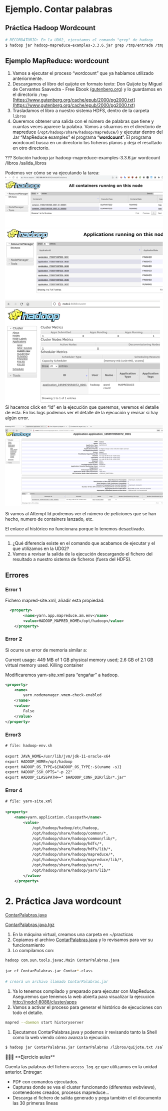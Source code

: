 # Ejemplo. Contar palabras

## Práctica Hadoop Wordcount

```bash
# RECORDATORIO: En la UD02, ejecutamos el comando "grep" de hadoop
$ hadoop jar hadoop-mapreduce-examples-3.3.6.jar grep /tmp/entrada /tmp/salida/ 'kms'
```

## **Ejemplo MapReduce: wordcount**

1. Vamos a ejecutar el proceso “wordcount” que ya habíamos utilizado anteriormente.
2. Descargamos el libro del quijote en formato texto: Don Quijote by Miguel de Cervantes Saavedra - Free Ebook ([gutenberg.org](http://gutenberg.org/)) y lo guardamos en el directorio `/tmp`
   [https://www.gutenberg.org/cache/epub/2000/pg2000.txt](https://www.gutenberg.org/cache/epub/2000/pg2000.txt)
3. Trasladamos el libro a nuestro sistema HDFS, dentro de la carpeta `libros`
4. Queremos obtener una salida con el número de palabras que tiene y cuantas veces aparece la palabra. Vamos a situarnos en el directorio de mapreduce (`/opt/hadoop/share/hadoop/mapreduce/`) y ejecutar dentro del Jar “MapReduce examples” el programa “**wordcount**”.
El programa wordcount busca en un directorio los ficheros planos y deja el resultado en otro directorio.


??? Solución
	hadoop jar hadoop-mapreduce-examples-3.3.6.jar wordcount /libros /salida_libros 


Podemos ver cómo se va ejecutando la tarea:
![](<./images/3.contar4.png>)
![](<./images/3.contar1.png>)
![](<./images/3.contar2.png>)
Si hacemos click en “Id” en la ejecución que queremos, veremos el detalle de esta. En los logs podemos ver el detalle de la ejecución y revisar si hay algún error.

![](<./images/3.contar3.png>)

Si vamos al Attempt Id podremos ver el número de peticiones que se han hecho, numero de containers lanzado, etc.

El enlace al histórico no funcionara porque lo tenemos desactivado.

---

1. ¿Qué diferencia existe en el comando que acabamos de ejecutar y el que utilizamos en la UD02?
2. Vamos a revisar la salida de la ejecución descargando el fichero del resultado a nuestro sistema de ficheros (fuera del HDFS).

## Errores

### Error 1

Fichero mapred-site.xml, añadir esta propiedad:

```xml
  <property>
   		<name>yarn.app.mapreduce.am.env</name>
   		<value>HADOOP_MAPRED_HOME=/opt/hadoop</value>
	</property>
```

### Error 2

Si ocurre un error de memoria similar a:

Current usage: 449 MB of 1 GB physical memory used; 2.6 GB of 2.1 GB virtual memory used. Killing container

Modificaremos yarn-site.xml para “engañar” a hadoop.

```xml
<property>
	<name>
		yarn.nodemanager.vmem-check-enabled
	</name>
	<value>
		False
	</value>
</property>
```

### Error3

```xml
# file: hadoop-env.sh

export JAVA_HOME=/usr/lib/jvm/jdk-11-oracle-x64
export HADOOP_HOME=/opt/hadoop
export HADOOP_OS_TYPE=${HADOOP_OS_TYPE:-$(uname -s)}
export HADOOP_SSH_OPTS="-p 22"
export HADOOP_CLASSPATH+=" $HADOOP_CONF_DIR/lib/*.jar"
```

### Error 4

```xml
# file: yarn-site.xml

<property>
    <name>yarn.application.classpath</name>
		<value>
			/opt/hadoop/hadoop/etc/hadoop,
			/opt/hadoop/share/hadoop/common/*,
			/opt/hadoop/share/hadoop/common/lib/*,
			/opt/hadoop/share/hadoop/hdfs/*,
			/opt/hadoop/share/hadoop/hdfs/lib/*,
			/opt/hadoop/share/hadoop/mapreduce/*,
			/opt/hadoop/share/hadoop/mapreduce/lib/*,
			/opt/hadoop/share/hadoop/yarn/*,
			/opt/hadoop/share/hadoop/yarn/lib/*
		</value>
 	</property>
```

# 2. Práctica Java wordcount

[ContarPalabras.java](<./UD03 3 Contar palabras fffe913de6c48141ab5ce02580760d71/ContarPalabras.java>)

[ContarPalabras.java.tgz](<./UD03 3 Contar palabras fffe913de6c48141ab5ce02580760d71/ContarPalabras.java.tgz>)

1. En la máquina virtual, creamos una carpeta en ~/practicas
2. Copiamos el archivo [ContarPalabras.java](http://ContarPalabras.java) y lo revisamos para ver su funcionamiento
3. Lo compilamos con:

```bash
hadoop com.sun.tools.javac.Main ContarPalabras.java

jar cf ContarPalabras.jar Contar*.class

# creará un archivo llamado ContarPalabras.jar
```

1. Ya lo tenemos compilado y preparado para ejecutar con MapReduce. Aseguremos que tenemos la web abierta para visualizar la ejecución [http://nodo1:8088/cluster/apps](http://nodo1:8088/cluster/apps)
2. Vamos a activar el proceso para generar el histórico de ejecuciones con todo el detalle.

```bash
mapred --daemon start historyserver
```

1. Ejecutamos ContarPalabras.java y podemos ir revisando tanto la Shell como la web viendo cómo avanza la ejecución. 

```bash
$ hadoop jar ContarPalabras.jar ContarPalabras /libros/quijote.txt /salida_libros2
```

<aside>
🧑🏼‍🎓 **Ejercicio aules**

Cuenta las palabras del fichero `access_log.gz` que utilizamos en la unidad anterior.
Entregar:
* PDF con comandos ejecutados.
* Capturas donde se vea el cluster funcionando (diferentes webviews), contenedores creados, procesos mapreduce...
* Descarga el fichero de salida generado y pega también el el documento las 30 primeras líneas

</aside>